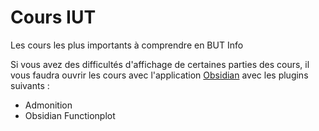# Cours IUT

Les cours les plus importants à comprendre en BUT Info

Si vous avez des difficultés d'affichage de certaines parties des cours, il vous faudra ouvrir les cours avec l'application [Obsidian](https://obsidian.md) avec les plugins suivants : 

- Admonition
- Obsidian Functionplot
